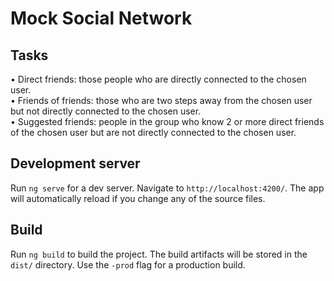 # Mock Social Network

## Tasks

• Direct friends: those people who are directly connected to the chosen user.  
• Friends of friends: those who are two steps away from the chosen user but not directly connected to the chosen user.  
• Suggested friends: people in the group who know 2 or more direct friends of the chosen user but are not directly connected to the chosen user.

## Development server

Run `ng serve` for a dev server. Navigate to `http://localhost:4200/`. The app will automatically reload if you change any of the source files.

## Build

Run `ng build` to build the project. The build artifacts will be stored in the `dist/` directory. Use the `-prod` flag for a production build.
